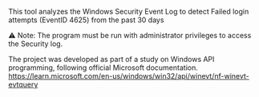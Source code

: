 This tool analyzes the Windows Security Event Log to detect Failed login attempts (EventID 4625) from the past 30 days 

⚠️ Note: The program must be run with administrator privileges to access the Security log.

The project was developed as part of a study on Windows API programming, following official Microsoft documentation.
https://learn.microsoft.com/en-us/windows/win32/api/winevt/nf-winevt-evtquery
